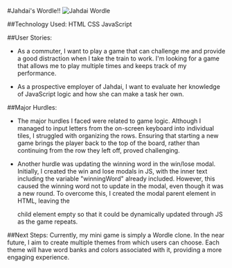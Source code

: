 #Jahdai's Wordle!!
![Jahdai Wordle](https://github.com/JahdaiK/mini_game/blob/main/Screenshot%202024-01-02%20at%205.42.30%E2%80%AFAM.png)

##Technology Used:
HTML
CSS
JavaScript


##User Stories:
- As a commuter, I want to play a game that can challenge me and provide a good distraction when I take the train to work. I'm looking for a game that allows me to play multiple times and keeps track of my performance.

- As a prospective employer of Jahdai, I want to evaluate her knowledge of JavaScript logic and how she can make a task her own.

##Major Hurdles:
- The major hurdles I faced were related to game logic. Although I managed to input letters from the on-screen keyboard into individual tiles, I struggled with organizing the rows. Ensuring that starting a new game brings the player back to the top of the board, rather than continuing from the row they left off, proved challenging.

- Another hurdle was updating the winning word in the win/lose modal. Initially, I created the win and lose modals in JS, with the inner text including the variable "winningWord" already included. However, this caused the winning word not to update in the modal, even though it was a new round. To overcome this, I created the modal parent element in HTML, leaving the <p> child element empty so that it could be dynamically updated through JS as the game repeats.

##Next Steps:
Currently, my mini game is simply a Wordle clone. In the near future, I aim to create multiple themes from which users can choose. Each theme will have word banks and colors associated with it, providing a more engaging experience.